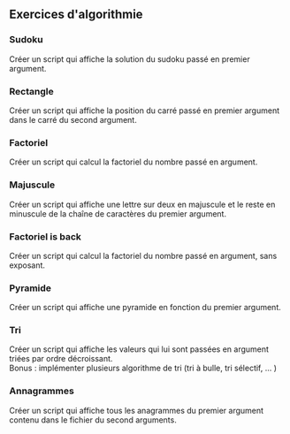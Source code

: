 ## Exercices d'algorithmie

### Sudoku
Créer un script qui affiche la solution du sudoku passé en premier argument.

### Rectangle
Créer un script qui affiche la position du carré passé en premier argument dans le carré du
second argument.

### Factoriel
Créer un script qui calcul la factoriel du nombre passé en argument.

### Majuscule
Créer un script qui affiche une lettre sur deux en majuscule et le reste en minuscule de la
chaîne de caractères du premier argument.

### Factoriel is back
Créer un script qui calcul la factoriel du nombre passé en argument, sans exposant.


### Pyramide
Créer un script qui affiche une pyramide en fonction du premier argument.

### Tri
Créer un script qui affiche les valeurs qui lui sont passées en argument triées par ordre
décroissant.  
Bonus : implémenter plusieurs algorithme de tri (tri à bulle, tri sélectif, ... )

### Annagrammes 
Créer un script qui affiche tous les anagrammes du premier argument contenu dans le
fichier du second arguments.


